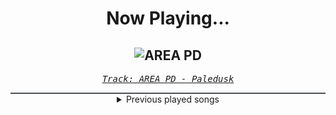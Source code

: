 <div align="center"> 
<h1>Now Playing...</h1>

![AREA PD](https://i.scdn.co/image/ab67616d00001e0286fd36fc88366952bc1ac46c)
--
_<samp><a href="https://open.spotify.com/track/2vdO4HCh3Ya4B6U044UdCh">Track: AREA PD - Paledusk</a></samp>_

<div style="border: 1px #4B5054 solid"></div>
<details>
  <summary>
    Previous played songs
  </summary>
  <table>
    <thead>
      <tr>
        <th>
          Artist
        </th>
        <th>
          Song
        </th>
        <th>
          Link
        </th>
      </tr>
    </thead>
    <tbody>
      <tr><td>Paledusk</td><td>AREA PD</td><td><a href="https://open.spotify.com/track/2vdO4HCh3Ya4B6U044UdCh">https://open.spotify.com/track/2vdO4HCh3Ya4B6U044UdCh</a></td></tr><tr><td>Oceans</td><td>I Sing Alone</td><td><a href="https://open.spotify.com/track/2H4jNC3nMl22tyVK1BeLGH">https://open.spotify.com/track/2H4jNC3nMl22tyVK1BeLGH</a></td></tr><tr><td>A Wake in Providence</td><td>Vicious Attenuation</td><td><a href="https://open.spotify.com/track/7wysj77dVoOLdtKryYDAln">https://open.spotify.com/track/7wysj77dVoOLdtKryYDAln</a></td></tr><tr><td>Walls of Ashes</td><td>Thalassophobia</td><td><a href="https://open.spotify.com/track/2iLNb9sFl06ZlaCVp7ghQl">https://open.spotify.com/track/2iLNb9sFl06ZlaCVp7ghQl</a></td></tr><tr><td>Foreign Hands</td><td>Tearing Down Your Reality</td><td><a href="https://open.spotify.com/track/3n7o1RgdVLrvHs6JO0Z44N">https://open.spotify.com/track/3n7o1RgdVLrvHs6JO0Z44N</a></td></tr><tr><td>Census</td><td>obsessed w you</td><td><a href="https://open.spotify.com/track/06cpOrhvin9122isx81mWd">https://open.spotify.com/track/06cpOrhvin9122isx81mWd</a></td></tr><tr><td>ODC</td><td>Once Upon a Time</td><td><a href="https://open.spotify.com/track/4jNUOw72m6B2w5yYPHCvGt">https://open.spotify.com/track/4jNUOw72m6B2w5yYPHCvGt</a></td></tr><tr><td>Half Me</td><td>Half Me</td><td><a href="https://open.spotify.com/track/5HgaZN3fGnY1r9yL8iPDlK">https://open.spotify.com/track/5HgaZN3fGnY1r9yL8iPDlK</a></td></tr><tr><td>Bloodred Hourglass</td><td>In Lieu of Flowers</td><td><a href="https://open.spotify.com/track/4nuxVGxrJvz9K5Pkw77yih">https://open.spotify.com/track/4nuxVGxrJvz9K5Pkw77yih</a></td></tr><tr><td>Balance Breach</td><td>Untouchable</td><td><a href="https://open.spotify.com/track/2SzwwOyeofMH1TNDFmkyvP">https://open.spotify.com/track/2SzwwOyeofMH1TNDFmkyvP</a></td></tr><tr><td>Black Royal</td><td>Ghosts of the Dead</td><td><a href="https://open.spotify.com/track/5C5xSZCSJT9x48C6qzUoaK">https://open.spotify.com/track/5C5xSZCSJT9x48C6qzUoaK</a></td></tr><tr><td>BABYMETAL</td><td>Divine Attack - Shingeki -</td><td><a href="https://open.spotify.com/track/0uOtodY9htazL9wojWhKhQ">https://open.spotify.com/track/0uOtodY9htazL9wojWhKhQ</a></td></tr><tr><td>Designer Disguise</td><td>Everyday is a New Nightmare, But It All Feels the Same</td><td><a href="https://open.spotify.com/track/2eGDVDPMPswqPYSdfUacwh">https://open.spotify.com/track/2eGDVDPMPswqPYSdfUacwh</a></td></tr><tr><td>Kabát</td><td>EL PRESIDENTO</td><td><a href="https://open.spotify.com/track/1ENsFFWq3SgzSIO473iHb2">https://open.spotify.com/track/1ENsFFWq3SgzSIO473iHb2</a></td></tr><tr><td>Suasion</td><td>House of Cards</td><td><a href="https://open.spotify.com/track/0PzdZeskvwZDePNLAdELqb">https://open.spotify.com/track/0PzdZeskvwZDePNLAdELqb</a></td></tr><tr><td>Black Veil Brides</td><td>Devil</td><td><a href="https://open.spotify.com/track/6REIaFxddyAZI2MjmlSHOW">https://open.spotify.com/track/6REIaFxddyAZI2MjmlSHOW</a></td></tr><tr><td>Architects</td><td>be very afraid</td><td><a href="https://open.spotify.com/track/1nXWhLumXogqFeijfa1uJd">https://open.spotify.com/track/1nXWhLumXogqFeijfa1uJd</a></td></tr><tr><td>Vatic</td><td>Remember East Mercer</td><td><a href="https://open.spotify.com/track/6YlXUTJWpYofpMXgfrmks8">https://open.spotify.com/track/6YlXUTJWpYofpMXgfrmks8</a></td></tr><tr><td>Orden Ogan</td><td>December</td><td><a href="https://open.spotify.com/track/4w9t9KQuTm4oaIVjbycnDf">https://open.spotify.com/track/4w9t9KQuTm4oaIVjbycnDf</a></td></tr><tr><td>Brutus</td><td>Brave</td><td><a href="https://open.spotify.com/track/5VwffJpqCMYpZyrBAAmO3Z">https://open.spotify.com/track/5VwffJpqCMYpZyrBAAmO3Z</a></td></tr>
    </tbody>
  </table>
</details>

</div>
